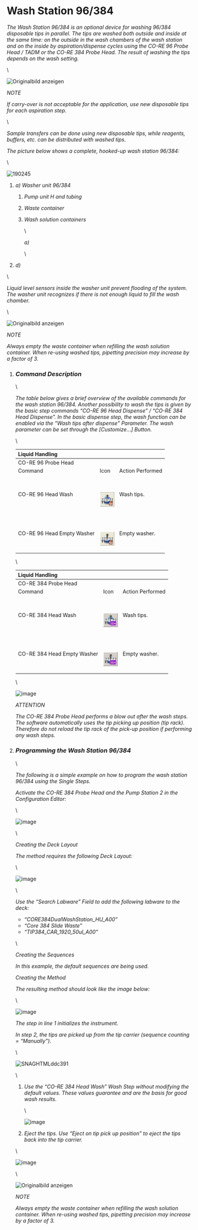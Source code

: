 # Wash Station 96/384‌



_The Wash Station 96/384 is an optional device for washing 96/384 disposable tips in parallel. The tips are washed both outside and inside at the same time: on the outside in the wash chambers of the wash station and on the inside by aspiration/dispense cycles using the CO-RE 96 Probe Head / TADM or the CO-RE 384 Probe Head. The result of washing the tips depends on the wash setting._

\


![Originalbild anzeigen](../.gitbook/assets/Image\_1664.jpg)

_NOTE_

_If carry-over is not acceptable for the application, use new disposable tips for each aspiration step._

\


_Sample transfers can be done using new disposable tips, while reagents, buffers, etc. can be distributed with washed tips._

_The picture below shows a complete, hooked-up wash station 96/384:_

\


![190245](../.gitbook/assets/Image\_1665.jpg)

1. _a) Washer unit 96/384_
   1. _Pump unit H and tubing_
   2. _Waste container_
   3.  _Wash solution containers_

       \


       _a)_

       \

2. _d)_

\


_Liquid level sensors inside the washer unit prevent flooding of the system. The washer unit recognizes if there is not enough liquid to fill the wash chamber._

\


![Originalbild anzeigen](../.gitbook/assets/Image\_1666.jpg)

_NOTE_

_Always empty the waste container when refilling the wash solution container. When re-using washed tips, pipetting precision may increase by a factor of 3._

1.  ### _‌Command Description‌_

    \


    _The table below gives a brief overview of the available commands for the wash station 96/384. Another possibility to wash the tips is given by the basic step commands “CO-RE 96 Head Dispense” / “CO-RE 384 Head Dispense”. In the basic dispense step, the wash function can be enabled via the “Wash tips after dispense” Parameter. The wash parameter can be set through the \[Customize…] Button._

    \


    | Liquid Handling            |                                                                                                           |                  |
    | -------------------------- | --------------------------------------------------------------------------------------------------------- | ---------------- |
    | CO-RE 96 Probe Head        |                                                                                                           |                  |
    | Command                    | Icon                                                                                                      | Action Performed |
    | CO-RE 96 Head Wash         | <p><br></p><p><img src="../.gitbook/assets/Image_1667.jpg" alt="NewIMAGES/core96headwash.bmp"></p>        | Wash tips.       |
    | CO-RE 96 Head Empty Washer | <p><br></p><p><img src="../.gitbook/assets/Image_1668.jpg" alt="NewIMAGES/core96heademptyWasher.bmp"></p> | Empty washer.    |

    \


    | Liquid Handling             |                                                                              |                  |
    | --------------------------- | ---------------------------------------------------------------------------- | ---------------- |
    | CO-RE 384 Probe Head        |                                                                              |                  |
    | Command                     | Icon                                                                         | Action Performed |
    | CO-RE 384 Head Wash         | <p><br></p><p><img src="../.gitbook/assets/Image_1669.jpg" alt="AA384W"></p> | Wash tips.       |
    | CO-RE 384 Head Empty Washer | <p><br></p><p><img src="../.gitbook/assets/Image_1670.jpg" alt="AA384E"></p> | Empty washer.    |

    \


    ![image](../.gitbook/assets/Image\_1671.png)

    _ATTENTION_

    _The CO-RE 384 Probe Head performs a blow out after the wash steps. The software automatically uses the tip picking up position (tip rack). Therefore do not reload the tip rack of the pick-up position if performing any wash steps._
2.  ### _‌Programming the Wash Station 96/384‌_

    \


    _The following is a simple example on how to program the wash station 96/384 using the Single Steps._

    _Activate the CO-RE 384 Probe Head and the Pump Station 2 in the Configuration Editor:_

    \


    ![image](../.gitbook/assets/Image\_1672.gif)

    \


    _Creating the Deck Layout_

    _The method requires the following Deck Layout:_

    \


    ![image](../.gitbook/assets/Image\_1673.jpg)

    \


    _Use the “Search Labware” Field to add the following labware to the deck:_

    * _“CORE384DualWashStation\_HU\_A00”_
    * _“Core 384 Slide Waste”_
    * _“TIP384\_CAR\_1920\_50ul\_A00”_

    \


    _Creating the Sequences_

    _In this example, the default sequences are being used._

    _Creating the Method_

    _The resulting method should look like the image below:_

    \


    ![image](../.gitbook/assets/Image\_1674.jpg)

    _The step in line 1 initializes the instrument._

    _In step 2, the tips are picked up from the tip carrier (sequence counting = “Manually”)._

    \


    ![SNAGHTMLddc391](../.gitbook/assets/Image\_1675.png)

    \


    1.  _Use the “CO-RE 384 Head Wash” Wash Step without modifying the default values. These values guarantee and are the basis for good wash results._

        \


        ![image](../.gitbook/assets/Image\_1676.jpg)
    2. _Eject the tips. Use “Eject on tip pick up position” to eject the tips back into the tip carrier._

    \


    ![image](../.gitbook/assets/Image\_1677.jpg)

    \


    ![Originalbild anzeigen](../.gitbook/assets/Image\_1678.jpg)

    _NOTE_

    _Always empty the waste container when refilling the wash solution container. When re-using washed tips, pipetting precision may increase by a factor of 3._
